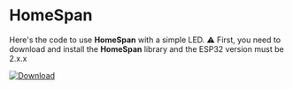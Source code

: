 # HomeSpan
Here's the code to use **HomeSpan** with a simple LED.
⚠️ First, you need to download and install the **HomeSpan** library and the ESP32 version must be 2.x.x


[![Download](https://img.shields.io/badge/Télécharger-blue?style=for-the-badge&logo=github)](https://github.com/Projetinfo-12/HomeSpan/archive/refs/heads/main.zip)
